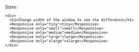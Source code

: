 Sizes:

    <div>
      <h1>Change width of the window to see the difference</h1>
      <Responsive only="tiny">tiny</Responsive>
      <Responsive only="small">small</Responsive>
      <Responsive only="medium">medium</Responsive>
      <Responsive only="large">large</Responsive>
      <Responsive only="xlarge">xlarge</Responsive>
    </div>